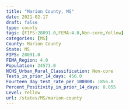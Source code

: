 ```yaml
---
title: "Marion County, MS"
date: 2021-02-17
draft: false
type: county
tags: [FIPS:28091.0,FEMA:4.0,Non-core,Yellow]
categories: [MS]
County: Marion County
State: MS
FIPS: 28091.0
FEMA_Region: 4.0
Population: 24573.0
NCHS_Urban_Rural_Classification: Non-core
Tests_in_prior_14_days: 456.0
Fourteen_day_test_rate_per_100000: 1856.0
Percent_Positivity_in_prior_14_days: 0.055
Level: Yellow
url: /states/MS/marion-county
---
```



